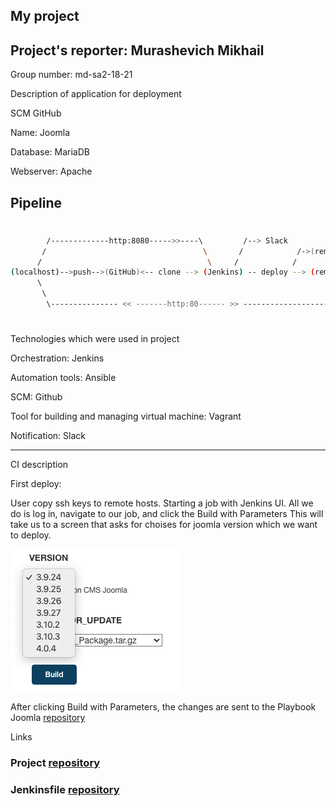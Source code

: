 ## My project

## Project's reporter: Murashevich Mikhail

Group number: md-sa2-18-21

Description of application for deployment

SCM GitHub

Name: Joomla

Database: MariaDB

Webserver: Apache


## Pipeline

#
```bash
        /-------------http:8080----->>----\         /--> Slack
       /                                   \       /            /->(remote host_1 ansible host: joomla+Apache+MariaDB )
      /                                     \     /            /       
(localhost)-->push-->(GitHub)<-- clone --> (Jenkins) -- deploy --> (remote host_2 ansible host: joomla+Apache+MariaDB )
      \                                                                      /
       \                                                                    /
        \--------------- << -------http:80------ >> -----------------------/
```
#

Technologies which were used in project

Orchestration: Jenkins

Automation tools: Ansible

SCM: Github

Tool for building and managing virtual machine: Vagrant

Notification: Slack


---

CI description

First deploy: 

User copy ssh keys to remote hosts. 
Starting a job with Jenkins UI. All we do is log in, navigate to our job, and click the Build with Parameters
This will take us to a screen that asks for choises for joomla version which we want to deploy.

![Image](pic/11111.png)

After clicking Build with Parameters, the changes are sent to the Playbook Joomla [repository](https://github.com/mikevoice/project)

    


Links

### Project [repository](https://github.com/mikevoice/project)
### Jenkinsfile [repository](https://github.com/mikevoice/pipe)

